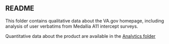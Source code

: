 ## README

This folder contains qualitative data about the VA.gov homepage, including analysis of user verbatims from Medallia A11 intercept surveys.

Quantitative data about the product are available in the [Analytics folder](https://github.com/department-of-veterans-affairs/va.gov-team/tree/master/products/home-page/analytics)
